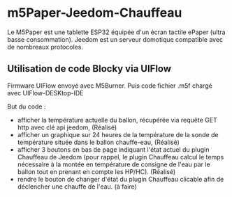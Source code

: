 # m5Paper-Jeedom-Chauffeau

Le M5Paper est une tablette ESP32 équipée d'un écran tactile ePaper (ultra basse consommation).
Jeedom est un serveur domotique compatible avec de nombreaux protocoles.

## Utilisation de code Blocky via UIFlow 
Firmware UIFlow envoyé avec M5Burner.
Puis code fichier .m5f chargé avec UIFlow-DESKtop-IDE 

But du code :
- afficher la température actuelle du ballon, récupérée via requête GET http avec clé api jeedom, (Réalisé)
- afficher un graphique sur 24 heures de la température de la sonde de température située dans le ballon chauffe-eau, (Réalisé)
- afficher 3 boutons en bas de page indiquant l'état actuel du plugin Chauffeau de Jeedom (pour rappel, le plugin Chauffeau calcul le temps nécessaire à la montée en température de consigne de l'eau par le ballon tout en prenant en compte les HP/HC). (Réalisé)
- rendre le bouton de changer d'état du plugin Chauffeau clicable afin de déclencher une chauffe de l'eau. (à faire)
